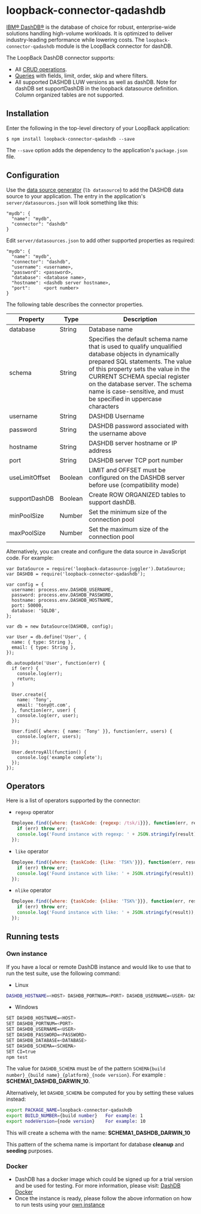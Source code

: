 # loopback-connector-qadashdb

[IBM® DashDB®]() is the database of choice for robust, enterprise-wide solutions handling high-volume workloads.
It is optimized to deliver industry-leading performance while lowering costs.  The `loopback-connector-qadashdb`
module is the LoopBack connector for dashDB.

The LoopBack DashDB connector supports:

- All [CRUD operations](http://loopback.io/doc/en/lb3/Creating-updating-and-deleting-data.html).
- [Queries](http://loopback.io/doc/en/lb3/Querying-data.html) with fields, limit, order, skip and where filters.
- All supported DASHDB LUW versions as well as dashDB.  Note for dashDB set supportDashDB in the loopback datasource definition.  Column organized tables are not supported.

## Installation

Enter the following in the top-level directory of your LoopBack application:

```
$ npm install loopback-connector-qadashdb --save
```

The `--save` option adds the dependency to the application's `package.json` file.

## Configuration

Use the [data source generator](http://loopback.io/doc/en/lb3/Data-source-generator.html) (`lb datasource`) to add the DASHDB data source to your application.
The entry in the application's `server/datasources.json` will look something like this:

```
"mydb": {
  "name": "mydb",
  "connector": "dashdb"
}
```

Edit `server/datasources.json` to add other supported properties as required:

```
"mydb": {
  "name": "mydb",
  "connector": "dashdb",
  "username": <username>,
  "password": <password>,
  "database": <database name>,
  "hostname": <dashdb server hostname>,
  "port":     <port number>
}
```

The following table describes the connector properties.

Property       | Type    | Description
---------------| --------| --------
database       | String  | Database name
schema         | String  | Specifies the default schema name that is used to qualify unqualified database objects in dynamically prepared SQL statements. The value of this property sets the value in the CURRENT SCHEMA special register on the database server. The schema name is case-sensitive, and must be specified in uppercase characters
username       | String  | DASHDB Username
password       | String  | DASHDB password associated with the username above
hostname       | String  | DASHDB server hostname or IP address
port           | String  | DASHDB server TCP port number
useLimitOffset | Boolean | LIMIT and OFFSET must be configured on the DASHDB server before use (compatibility mode)
supportDashDB  | Boolean | Create ROW ORGANIZED tables to support dashDB.
minPoolSize | Number | Set the minimum size of the connection pool |
maxPoolSize | Number | Set the maximum size of the connection pool |


Alternatively, you can create and configure the data source in JavaScript code.
For example:

```
var DataSource = require('loopback-datasource-juggler').DataSource;
var DASHDB = require('loopback-connector-qadashdb');

var config = {
  username: process.env.DASHDB_USERNAME,
  password: process.env.DASHDB_PASSWORD,
  hostname: process.env.DASHDB_HOSTNAME,
  port: 50000,
  database: 'SQLDB',
};

var db = new DataSource(DASHDB, config);

var User = db.define('User', {
  name: { type: String },
  email: { type: String },
});

db.autoupdate('User', function(err) {
  if (err) {
    console.log(err);
    return;
  }

  User.create({
    name: 'Tony',
    email: 'tony@t.com',
  }, function(err, user) {
    console.log(err, user);
  });

  User.find({ where: { name: 'Tony' }}, function(err, users) {
    console.log(err, users);
  });

  User.destroyAll(function() {
    console.log('example complete');
  });
});
```

## Operators

Here is a list of operators supported by the connector:

- `regexp` operator
```js
  Employee.find({where: {taskCode: {regexp: /tsk/i}}}, function(err, result) {
    if (err) throw err;
    console.log('Found instance with regexp: ' + JSON.stringify(result));
  });
```

- `like` operator
```js
  Employee.find({where: {taskCode: {like: 'TSK%'}}}, function(err, result) {
    if (err) throw err;
    console.log('Found instance with like: ' + JSON.stringify(result));
  });
```

- `nlike` operator
```js
  Employee.find({where: {taskCode: {nlike: 'TSK%'}}}, function(err, result) {
    if (err) throw err;
    console.log('Found instance with like: ' + JSON.stringify(result));
  });
```

## Running tests

### Own instance

If you have a local or remote DashDB instance and would like to use that to run the test suite, use the following command:
- Linux
```bash
DASHDB_HOSTNAME=<HOST> DASHDB_PORTNUM=<PORT> DASHDB_USERNAME=<USER> DASHDB_PASSWORD=<PASSWORD> DASHDB_DATABASE=<DATABASE> DASHDB_SCHEMA=<SCHEMA> CI=true npm test
```
- Windows
```bash
SET DASHDB_HOSTNAME=<HOST>
SET DASHDB_PORTNUM=<PORT>
SET DASHDB_USERNAME=<USER>
SET DASHDB_PASSWORD=<PASSWORD>
SET DASHDB_DATABASE=<DATABASE>
SET DASHDB_SCHEMA=<SCHEMA>
SET CI=true
npm test
```

The value for `DASHDB_SCHEMA` must be of the pattern `SCHEMA{build number}_{build name}_{platform}_{node version}`.
For example : **SCHEMA1_DASHDB_DARWIN_10**.

Alternatively, let `DASHDB_SCHEMA` be computed for you by setting these values instead:

```bash
export PACKAGE_NAME=loopback-connector-qadashdb 
export BUILD_NUMBER={build number}   For example: 1
export nodeVersion={node version}    For example: 10
```

This will create a schema with the name: **SCHEMA1_DASHDB_DARWIN_10**

This pattern of the schema name is important for database **cleanup** and **seeding** purposes.

### Docker
- DashDB has a docker image which could be signed up for a trial version and be used for testing. For more information, please visit: [DashDB Docker](https://hub.docker.com/r/dashdb/local/)
- Once the instance is ready, please follow the above information on how to run tests using your [own instance](https://github.com/loopbackio/loopback-connector-qadashdb/tree/master#own-instance)
